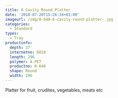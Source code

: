```yaml
---
title: 6 Cavity Round Platter
date: '2018-07-20T15:26:34+01:00'
imageurl: /img/0-640-6-cavity-round-platter-.jpg
categories:
  - Standard
types:
  - Tray
productinfo:
  depth: 37
  internetno: D818
  length: 296
  polymer: A-PET
  productno: 0-640
  shape: Round
  width: 296
---
```

Platter for fruit, crudites, vegetables, meats etc

